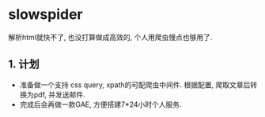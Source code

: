 # slowspider
解析html就快不了, 也没打算做成高效的, 个人用爬虫慢点也够用了.

## 1. 计划
* 准备做一个支持 css query, xpath的可配爬虫中间件. 根据配置, 爬取文章后转换为pdf, 并发送邮件.
* 完成后会再做一款GAE, 方便搭建7*24小时个人服务.


